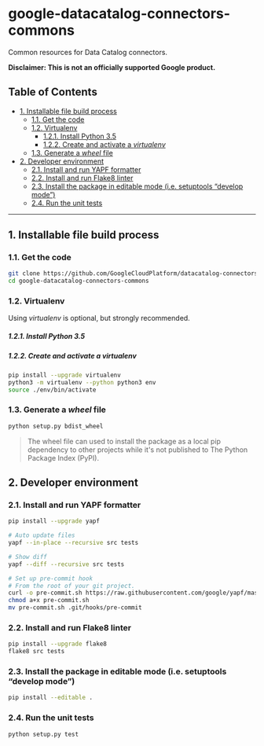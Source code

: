 # google-datacatalog-connectors-commons

Common resources for Data Catalog connectors.

**Disclaimer: This is not an officially supported Google product.**

<!--
  ⚠️ DO NOT UPDATE THE TABLE OF CONTENTS MANUALLY ️️⚠️
  run `npx markdown-toc -i README.md`.

  Please stick to 80-character line wraps as much as you can.
-->

## Table of Contents

<!-- toc -->

- [1. Installable file build process](#1-installable-file-build-process)
  * [1.1. Get the code](#11-get-the-code)
  * [1.2. Virtualenv](#12-virtualenv)
      - [1.2.1. Install Python 3.5](#121-install-python-35)
      - [1.2.2. Create and activate a *virtualenv*](#122-create-and-activate-a-virtualenv)
  * [1.3. Generate a *wheel* file](#13-generate-a-wheel-file)
- [2. Developer environment](#2-developer-environment)
  * [2.1. Install and run YAPF formatter](#21-install-and-run-yapf-formatter)
  * [2.2. Install and run Flake8 linter](#22-install-and-run-flake8-linter)
  * [2.3. Install the package in editable mode (i.e. setuptools “develop mode”)](#23-install-the-package-in-editable-mode-ie-setuptools-develop-mode)
  * [2.4. Run the unit tests](#24-run-the-unit-tests)

<!-- tocstop -->

-----

## 1. Installable file build process

### 1.1. Get the code

````bash
git clone https://github.com/GoogleCloudPlatform/datacatalog-connectors
cd google-datacatalog-connectors-commons
````

### 1.2. Virtualenv

Using *virtualenv* is optional, but strongly recommended.

##### 1.2.1. Install Python 3.5

##### 1.2.2. Create and activate a *virtualenv*

```bash
pip install --upgrade virtualenv
python3 -m virtualenv --python python3 env
source ./env/bin/activate
```

### 1.3. Generate a *wheel* file

```bash
python setup.py bdist_wheel
```

> The wheel file can used to install the package as a local pip dependency to
> other projects while it's not published to The Python Package Index (PyPI).

## 2. Developer environment

### 2.1. Install and run YAPF formatter

```bash
pip install --upgrade yapf

# Auto update files
yapf --in-place --recursive src tests

# Show diff
yapf --diff --recursive src tests

# Set up pre-commit hook
# From the root of your git project.
curl -o pre-commit.sh https://raw.githubusercontent.com/google/yapf/master/plugins/pre-commit.sh
chmod a+x pre-commit.sh
mv pre-commit.sh .git/hooks/pre-commit
```

### 2.2. Install and run Flake8 linter

```bash
pip install --upgrade flake8
flake8 src tests
```

### 2.3. Install the package in editable mode (i.e. setuptools “develop mode”)

```bash
pip install --editable .
```

### 2.4. Run the unit tests

```bash
python setup.py test
```
